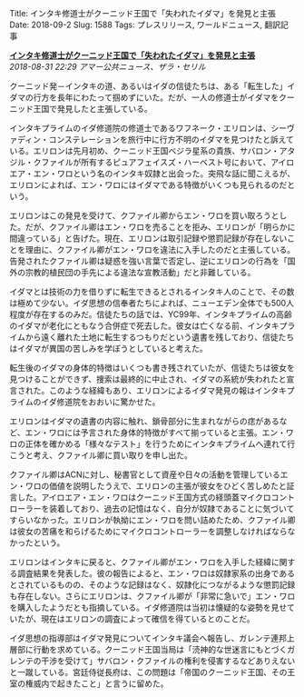 Title: インタキ修道士がクーニッド王国で「失われたイダマ」を発見と主張
Date: 2018-09-2
Slug: 1588
Tags: プレスリリース, ワールドニュース, 翻訳記事

<p class="lead"><strong><a href="https://community.eveonline.com/news/news-channels/world-news/intaki-claim-lost-idama-discovered-in-khanid-kingdom/">インタキ修道士がクーニッド王国で「失われたイダマ」を発見と主張</a></strong><br/>
<em>2018-08-31 22:29 アマー公共ニュース、ザラ・セリル</em></p>
<p>クーニッド発－インタキの道、あるいはイダの信徒たちは、ある「転生した」イダマの行方を長年にわたって掴めずにいた。だが、一人の修道士がイダマをクーニッド王国で発見したと主張している。</p>
<p>インタキプライムのイダ修道院の修道士であるワフネーク・エリロンは、シーヴァディン・コンステレーションを旅行中に行方不明のイダマを見つけたと訴えている。エリロンは先月初め、クーニッド王国ベジラ星系の貴族、サバロン・アタジル・クファイルが所有するピュアフェイスズ・ハーベスト号において、アイロエア・エン・ワロという名のインタキ奴隷と出会った。突飛な話に聞こえるが、エリロンによれば、エン・ワロにはイダマである特徴がいくつも見られるのだという。</p>
<p>エリロンはこの発見を受けて、クファイル卿からエン・ワロを買い取ろうとした。だが、クファイル卿はエン・ワロを売ることを拒み、エリロンが「明らかに間違っている」と告げた。現在、エリロンは取引記録や懲罰記録が存在しないことを理由に、クファイル卿がエン・ワロを違法に入手したのだと主張している。告発されたクファイル卿は疑惑を強い言葉で否定し、逆にエリロンの行為を「国外の宗教的植民団の手先による違法な宣教活動」だと非難している。</p>
<p>イダマとは技術の力を借りずに転生できるとされるインタキ人のことで、その数は極めて少ない。イダ思想の信奉者たちによれば、ニューエデン全体でも500人程度が存在するのみだ。信徒たちの話では、YC99年、インタキプライムの高齢のイダマが老化にともなう合併症で死去した。彼女は亡くなる前、インタキプライムから遠く離れた土地に転生するつもりだという遺書を残しており、信徒たちはイダマが異国の苦しみを学ぼうとしていると考えた。</p>
<p>転生後のイダマの身体的特徴はいくつも書き残されていたが、信徒たちは彼女を見つけることができず、捜索は最終的に中止され、イダマの系統が失われたと宣言された。このような経緯もあり、エリロンによるイダマ発見の報はインタキプライムのイダ修道院をおおいに驚かせた。</p>
<p>エリロンはイダマの遺書の内容に触れ、鎖骨部分に生まれながらの痣があるなど、エン・ワロには予言された身体的特徴がすべて揃っていると主張。エン・ワロの正体を確かめる「様々なテスト」を行うためにインタキプライムへ連れて行こうと考え、クファイル卿に買い取りを申し出た。</p>
<p>クファイル卿はACNに対し、秘書官として資産や日々の活動を管理しているエン・ワロの価値を説明したうえで、エリロンの主張が彼女をひどく苦しめたと証言した。アイロエア・エン・ワロはクーニッド王国方式の経頭蓋マイクロコントローラーを装着しており、過去の記憶はなく、自分が奴隷であることに気づいてすらいなかった。エリロンが執拗にエン・ワロを問い詰めたため、クファイル卿は彼女の苦痛を和らげるためにマイクロコントローラーを調整しなければならなかったという。</p>
<p>エリロンはインタキに戻ると、クファイル卿がエン・ワロを入手した経緯に関する調査結果を発表した。彼の報告によると、エン・ワロは奴隷家系の出身であるとされているものの、そのような記録はなく、奴隷化につながるような懲罰記録も存在しない。さらにエリロンは、クファイル卿が「非常に急いで」エン・ワロを購入したようだとも指摘している。イダ修道院は当初は懐疑的な姿勢を見せていたが、現在はエリロンの調査によって確信を得ているとのことだ。</p>
<p>イダ思想の指導部はイダマ発見についてインタキ議会へ報告し、ガレンテ連邦上層部に行動を求めている。クーニッド王国当局は「涜神的な世迷言にもとづくガレンテの干渉を受けて」サバロン・クファイルの権利を侵害するなどありえないと一蹴している。宮廷侍従長府は、この問題は「帝国のクーニッド王国、その王室の権威内で起きたこと」と言うに留めた。</p>

